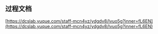 ## 过程文档
[https://dcslab.yuque.com/staff-mcn4yz/ydgdv8/lvuo5g?inner=fL6EN](https://dcslab.yuque.com/staff-mcn4yz/ydgdv8/lvuo5g?inner=fL6EN)